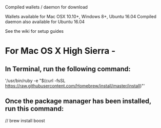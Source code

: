 Compiled wallets / daemon for download

Wallets available for Mac OSX 10.10+, Windows 8+, Ubuntu 16.04
Compiled daemon also available for Ubuntu 16.04

See the wiki for setup guides



# For Mac OS X High Sierra -

## In Terminal, run the following command:

'/usr/bin/ruby -e "$(curl -fsSL https://raw.githubusercontent.com/Homebrew/install/master/install)"'

## Once the package manager has been installed, run this command: 

// brew install boost
